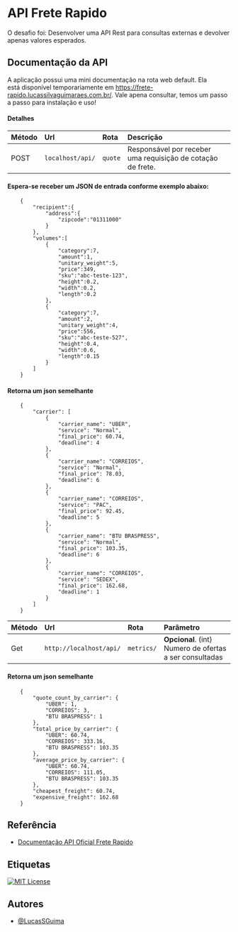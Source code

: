 
# API Frete Rapido

O desafio foi: Desenvolver uma API Rest para consultas externas e devolver apenas valores esperados.


## Documentação da API

A aplicação possui uma mini documentação na rota web default. Ela está disponível temporariamente em https://frete-rapido.lucassilvaguimaraes.com.br/. Vale apena consultar, temos um passo a passo para instalação e uso!

#### Detalhes

| Método | Url               | Rota          | Descrição                                                     |
| :----- | :----------       | :---------    | :----------------------------------                           |
| POST   | `localhost/api/`  | `quote`       | Responsável por receber uma requisição de cotação de frete.   |

#### Espera-se receber um JSON de entrada conforme exemplo abaixo:

```http
    {
        "recipient":{
            "address":{
                "zipcode":"01311000"
            }
        },
        "volumes":[
            {
                "category":7,
                "amount":1,
                "unitary_weight":5,
                "price":349,
                "sku":"abc-teste-123",
                "height":0.2,
                "width":0.2,
                "length":0.2
            },
            {
                "category":7,
                "amount":2,
                "unitary_weight":4,
                "price":556,
                "sku":"abc-teste-527",
                "height":0.4,
                "width":0.6,
                "length":0.15
            }
        ]
    }
```

#### Retorna um json semelhante

```http
    {
        "carrier": [
            {
                "carrier_name": "UBER",
                "service": "Normal",
                "final_price": 60.74,
                "deadline": 4
            },
            {
                "carrier_name": "CORREIOS",
                "service": "Normal",
                "final_price": 78.03,
                "deadline": 6
            },
            {
                "carrier_name": "CORREIOS",
                "service": "PAC",
                "final_price": 92.45,
                "deadline": 5
            },
            {
                "carrier_name": "BTU BRASPRESS",
                "service": "Normal",
                "final_price": 103.35,
                "deadline": 6
            },
            {
                "carrier_name": "CORREIOS",
                "service": "SEDEX",
                "final_price": 162.68,
                "deadline": 1
            }
        ]
    }
```

| Método    | Url                       | Rota       | Parâmetro                                                |
| :-----    | :----------               | :--------- | :---------                                               |
| Get       | `http://localhost/api/`   | `metrics/`| **Opcional**. (int) Numero de ofertas a ser consultadas  |

#### Retorna um json semelhante

```http
    {
        "quote_count_by_carrier": {
            "UBER": 1,
            "CORREIOS": 3,
            "BTU BRASPRESS": 1
        },
        "total_price_by_carrier": {
            "UBER": 60.74,
            "CORREIOS": 333.16,
            "BTU BRASPRESS": 103.35
        },
        "average_price_by_carrier": {
            "UBER": 60.74,
            "CORREIOS": 111.05,
            "BTU BRASPRESS": 103.35
        },
        "cheapest_freight": 60.74,
        "expensive_freight": 162.68
    }
```

## Referência

 - [Documentação API Oficial Frete Rapido](https://dev.freterapido.com/ecommerce/)


## Etiquetas

[![MIT License](https://img.shields.io/badge/License-MIT-green.svg)](https://choosealicense.com/licenses/mit/)


## Autores

- [@LucasSGuima](https://www.github.com/LucasSGuima)
